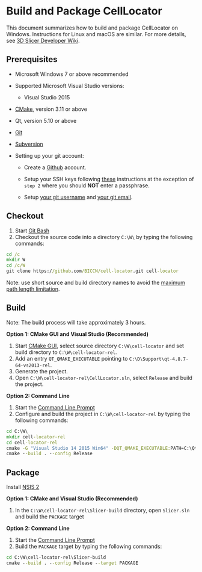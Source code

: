 # Build and Package CellLocator

This document summarizes how to build and package CellLocator on Windows. Instructions for
Linux and macOS are similar. For more details, see [3D Slicer Developer Wiki](http://wiki.slicer.org/slicerWiki/index.php/Documentation/Nightly/Developers).


## Prerequisites

* Microsoft Windows 7 or above recommended

* Supported Microsoft Visual Studio versions:
    * Visual Studio 2015

* [CMake](http://cmake.org/cmake/resources/software.html), version 3.11 or above

* Qt, version 5.10 or above

* [Git](http://git-scm.com/downloads)

* [Subversion](http://www.sliksvn.com/en/download)

* Setting up your git account:

    * Create a [Github](https://github.com) account.

    * Setup your SSH keys following [these](https://help.github.com/articles/generating-ssh-keys) instructions at the
    exception of `step 2` where you should __NOT__ enter a passphrase.

    * Setup [your git username](https://help.github.com/articles/setting-your-username-in-git) and [your git email](https://help.github.com/articles/setting-your-email-in-git).

## Checkout

1. Start [Git Bash](https://help.github.com/articles/set-up-git#need-a-quick-lesson-about-terminalterminalgit-bashthe-command-line)
2. Checkout the source code into a directory `C:\W\` by typing the following commands:

```bat
cd /c
mkdir W
cd /c/W
git clone https://github.com/BICCN/cell-locator.git cell-locator
```

Note: use short source and build directory names to avoid the [maximum path length limitation](http://msdn.microsoft.com/en-us/library/windows/desktop/aa365247%28v=vs.85%29.aspx#maxpath).

## Build

Note: The build process will take approximately 3 hours.

<b>Option 1: CMake GUI and Visual Studio (Recommended)</b>

1. Start [CMake GUI](https://cmake.org/runningcmake/), select source directory `C:\W\cell-locator` and set build directory to `C:\W\cell-locator-rel`.
2. Add an entry `QT_QMAKE_EXECUTABLE` pointing to `C:\D\Support\qt-4.8.7-64-vs2013-rel`.
2. Generate the project.
3. Open `C:\W\cell-locator-rel\CellLocator.sln`, select `Release` and build the project.

<b>Option 2: Command Line</b>

1. Start the [Command Line Prompt](http://windows.microsoft.com/en-us/windows/command-prompt-faq)
2. Configure and build the project in `C:\W\cell-locator-rel` by typing the following commands:

```bat
cd C:\W\
mkdir cell-locator-rel
cd cell-locator-rel
cmake -G "Visual Studio 14 2015 Win64" -DQT_QMAKE_EXECUTABLE:PATH=C:\Qt\5.9.1\msvc2015_64\bin\qmake.exe ..\cell-locator
cmake --build . --config Release
```

## Package

Install [NSIS 2](http://sourceforge.net/projects/nsis/files/)

<b>Option 1: CMake and Visual Studio (Recommended)</b>

1. In the `C:\W\cell-locator-rel\Slicer-build` directory, open `Slicer.sln` and build the `PACKAGE` target

<b>Option 2: Command Line</b>

1. Start the [Command Line Prompt](http://windows.microsoft.com/en-us/windows/command-prompt-faq)
2. Build the `PACKAGE` target by typing the following commands:

```bat
cd C:\W\cell-locator-rel\Slicer-build
cmake --build . --config Release --target PACKAGE
```
